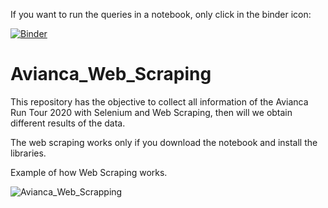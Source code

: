 If you want to run the queries in a notebook, only click in the binder icon: 

[![Binder](https://mybinder.org/badge_logo.svg)](https://mybinder.org/v2/gh/jhonalex06/Avianca_Web_Scraping/f23d829e3e93e5dadffab50876710cbd4b4ac96b?filepath=%2FConsultas%2FConsultas.ipynb)

# Avianca_Web_Scraping

This repository has the objective to collect all information of the Avianca Run Tour 2020 with Selenium and Web Scraping, then will we obtain different results of the data.

The web scraping works only if you download the notebook and install the libraries.

Example of how Web Scraping works.

![Avianca_Web_Scrapping](https://user-images.githubusercontent.com/27906888/76711665-df668700-66df-11ea-91e5-eddc973781d2.gif)
